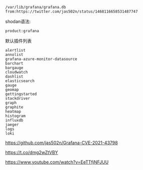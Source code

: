 ```
/var/lib/grafana/grafana.db
from:https://twitter.com/jas502n/status/1468116658531487747
```



shodan语法:

```
product:grafana
```





默认插件列表

```
alertlist
annolist
grafana-azure-monitor-datasource
barchart
bargauge
cloudwatch
dashlist
elasticsearch
gauge
geomap
gettingstarted
stackdriver
graph
graphite
heatmap
histogram
influxdb
jaeger
logs
loki
```

https://github.com/jas502n/Grafana-CVE-2021-43798

https://t.co/dmg2wZtVBY

https://www.youtube.com/watch?v=EeTTfjNFJUU